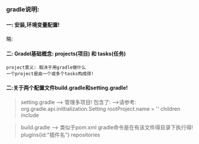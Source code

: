 ### gradle说明:
#### 一: 安装,环境变量配置!
略:
#### 二: Gradel基础概念: projects(项目) 和 tasks(任务)
	project意义: 取决于用gradle做什么
	一个project是由一个或多个tasks构成得!

	
#### 二:关于两个配置文件build.gradle和setting.gradle!
> setting.gradle --> 管理多项目!
  包含了: -->请参考: org.gradle.api.inittialization.Setting
	rootProject.name = ''
		children
  	include

> build.gradle --> 类似于pom.xml  gradle命令是在有该文件得目录下执行得! 
	plugins{id:"插件名"}
	repositories  

	 
